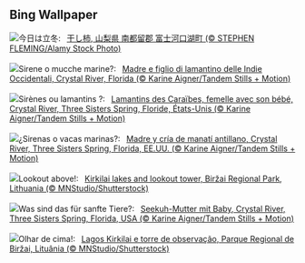## Bing Wallpaper
![](https://www.bing.com/th?id=OHR.Lidong2023_JA-JP3829424254_UHD.jpg&w=1000)今日は立冬:&nbsp;&ensp;[干し柿, 山梨県 南都留郡 富士河口湖町 (© STEPHEN FLEMING/Alamy Stock Photo)](https://www.bing.com/th?id=OHR.Lidong2023_JA-JP3829424254_UHD.jpg)
<br><br/>
![](https://www.bing.com/th?id=OHR.ManateeMama_IT-IT1827292679_UHD.jpg&w=1000)Sirene o mucche marine?:&nbsp;&ensp;[Madre e figlio di lamantino delle Indie Occidentali, Crystal River, Florida (© Karine Aigner/Tandem Stills + Motion)](https://www.bing.com/th?id=OHR.ManateeMama_IT-IT1827292679_UHD.jpg)
<br><br/>
![](https://www.bing.com/th?id=OHR.ManateeMama_FR-FR2612350348_UHD.jpg&w=1000)Sirènes ou lamantins ?:&nbsp;&ensp;[Lamantins des Caraïbes, femelle avec son bébé, Crystal River, Three Sisters Spring, Floride, États-Unis (© Karine Aigner/Tandem Stills + Motion)](https://www.bing.com/th?id=OHR.ManateeMama_FR-FR2612350348_UHD.jpg)
<br><br/>
![](https://www.bing.com/th?id=OHR.ManateeMama_ES-ES5502378274_UHD.jpg&w=1000)¿Sirenas o vacas marinas?:&nbsp;&ensp;[Madre y cría de manatí antillano, Crystal River, Three Sisters Spring, Florida, EE.UU. (© Karine Aigner/Tandem Stills + Motion)](https://www.bing.com/th?id=OHR.ManateeMama_ES-ES5502378274_UHD.jpg)
<br><br/>
![](https://www.bing.com/th?id=OHR.KirkilaiTower_EN-GB0394335960_UHD.jpg&w=1000)Lookout above!:&nbsp;&ensp;[Kirkilai lakes and lookout tower, Biržai Regional Park, Lithuania (© MNStudio/Shutterstock)](https://www.bing.com/th?id=OHR.KirkilaiTower_EN-GB0394335960_UHD.jpg)
<br><br/>
![](https://www.bing.com/th?id=OHR.ManateeMama_DE-DE9487097081_UHD.jpg&w=1000)Was sind das für sanfte Tiere?:&nbsp;&ensp;[Seekuh-Mutter mit Baby, Crystal River, Three Sisters Spring, Florida, USA (© Karine Aigner/Tandem Stills + Motion)](https://www.bing.com/th?id=OHR.ManateeMama_DE-DE9487097081_UHD.jpg)
<br><br/>
![](https://www.bing.com/th?id=OHR.KirkilaiTower_PT-BR7621232090_UHD.jpg&w=1000)Olhar de cima!:&nbsp;&ensp;[Lagos Kirkilai e torre de observação, Parque Regional de Biržai, Lituânia (© MNStudio/Shutterstock)​](https://www.bing.com/th?id=OHR.KirkilaiTower_PT-BR7621232090_UHD.jpg)
<br><br/>
